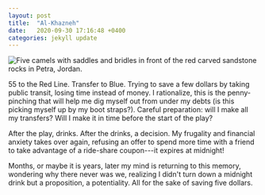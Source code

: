 ```yaml
---
layout: post
title:  "Al-Khazneh"
date:   2020-09-30 17:16:48 +0400
categories: jekyll update
---
```

<img src="//images.weserv.nl/?url=havemapswill.travel/img/2020-09-30-al-khazneh.JPG&&w=500h=400&dpr=3" alt="Five camels with saddles and bridles in front of the red carved sandstone rocks in Petra, Jordan.">

55 to the Red Line. Transfer to Blue. Trying to save a few dollars by taking public transit, losing time instead of money. I rationalize, this is the penny-pinching that will help me dig myself out from under my debts (is this picking myself up by my boot straps?). Careful preparation: will I make all my transfers? Will I make it in time before the start of the play?

After the play, drinks. After the drinks, a decision. My frugality and financial anxiety takes over again, refusing an offer to spend more time with a friend to take advantage of a ride-share coupon---it expires at midnight!

Months, or maybe it is years, later my mind is returning to this memory, wondering why there never was we, realizing I didn't turn down a midnight drink but a proposition, a potentiality. All for the sake of saving five dollars.

